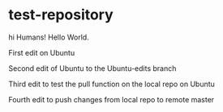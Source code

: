 # test-repository

hi Humans!
Hello World.

First edit on Ubuntu

Second edit of Ubuntu to the Ubuntu-edits branch

Third edit to test the pull function on the local repo on Ubuntu

Fourth edit to push changes from local repo to remote master
